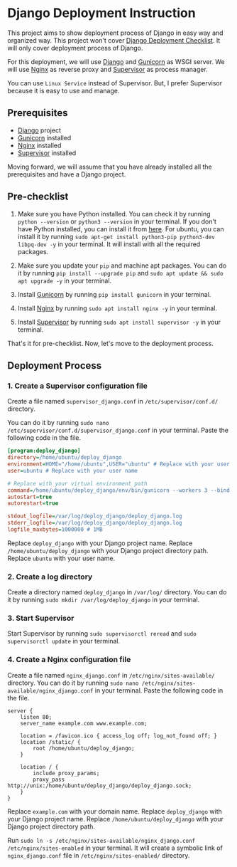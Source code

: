 # Django Deployment Instruction

This project aims to show deployment process of Django in easy way and organized way. This project won't cover [Django Deployment Checklist](https://docs.djangoproject.com/en/3.1/howto/deployment/checklist/). It will only cover deployment process of Django.

For this deployment, we will use [Django](https://www.djangoproject.com/) and [Gunicorn](https://gunicorn.org/) as WSGI server. We will use [Nginx](https://www.nginx.com/) as reverse proxy and [Supervisor](http://supervisord.org/) as process manager.

You can use `Linux Service` instead of Supervisor. But, I prefer Supervisor because it is easy to use and manage.

## Prerequisites

- [Django](https://www.djangoproject.com/) project
- [Gunicorn](https://gunicorn.org/) installed
- [Nginx](https://www.nginx.com/) installed
- [Supervisor](http://supervisord.org/) installed

Moving forward, we will assume that you have already installed all the prerequisites and have a Django project.

## Pre-checklist

1. Make sure you have Python installed. You can check it by running `python --version` or `python3 --version` in your terminal. If you don't have Python installed, you can install it from [here](https://www.python.org/downloads/). For ubuntu, you can install it by running `sudo apt-get install python3-pip python3-dev libpq-dev -y` in your terminal. It will install with all the required packages.

2. Make sure you update your `pip` and machine apt packages. You can do it by running `pip install --upgrade pip` and `sudo apt update && sudo apt upgrade -y` in your terminal.

3. Install [Gunicorn](https://gunicorn.org/) by running `pip install gunicorn` in your terminal.

4. Install [Nginx](https://www.nginx.com/) by running `sudo apt install nginx -y` in your terminal.

5. Install [Supervisor](http://supervisord.org/) by running `sudo apt install supervisor -y` in your terminal.

That's it for pre-checklist. Now, let's move to the deployment process.

## Deployment Process

### 1. Create a Supervisor configuration file

Create a file named `supervisor_django.conf` in `/etc/supervisor/conf.d/` directory. 

You can do it by running `sudo nano /etc/supervisor/conf.d/supervisor_django.conf` in your terminal. Paste the following code in the file.

```ini
[program:deploy_django]
directory=/home/ubuntu/deploy_django
environment=HOME="/home/ubuntu",USER="ubuntu" # Replace with your user name
user=ubuntu # Replace with your user name

# Replace with your virtual environment path
command=/home/ubuntu/deploy_django/env/bin/gunicorn --workers 3 --bind unix:/home/ubuntu/deploy_django/deploy_django.sock deploy_django.wsgi:application
autostart=true
autorestart=true

stdout_logfile=/var/log/deploy_django/deploy_django.log
stderr_logfile=/var/log/deploy_django/deploy_django.log
logfile_maxbytes=1000000 # 1MB
```

Replace `deploy_django` with your Django project name. Replace `/home/ubuntu/deploy_django` with your Django project directory path. Replace `ubuntu` with your user name.

### 2. Create a log directory

Create a directory named `deploy_django` in `/var/log/` directory. You can do it by running `sudo mkdir /var/log/deploy_django` in your terminal.

### 3. Start Supervisor

Start Supervisor by running `sudo supervisorctl reread` and `sudo supervisorctl update` in your terminal.

### 4. Create a Nginx configuration file

Create a file named `nginx_django.conf` in `/etc/nginx/sites-available/` directory. You can do it by running `sudo nano /etc/nginx/sites-available/nginx_django.conf` in your terminal. Paste the following code in the file.

```nginx
server {
    listen 80;
    server_name example.com www.example.com;

    location = /favicon.ico { access_log off; log_not_found off; }
    location /static/ {
        root /home/ubuntu/deploy_django;
    }

    location / {
        include proxy_params;
        proxy_pass http://unix:/home/ubuntu/deploy_django/deploy_django.sock;
    }
}
```

Replace `example.com` with your domain name. Replace `deploy_django` with your Django project name. Replace `/home/ubuntu/deploy_django` with your Django project directory path.

Run `sudo ln -s /etc/nginx/sites-available/nginx_django.conf /etc/nginx/sites-enabled` in your terminal. It will create a symbolic link of `nginx_django.conf` file in `/etc/nginx/sites-enabled/` directory.
